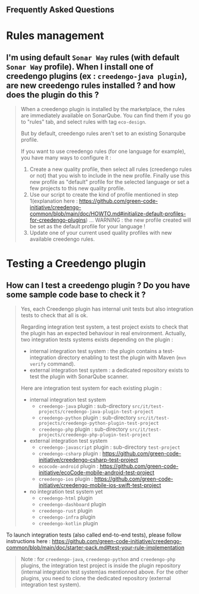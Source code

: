 Frequently Asked Questions
---

# Rules management

## I'm using default `Sonar Way` rules (with default `Sonar Way` profile). When I install one of creedengo plugins (ex : `creedengo-java plugin`), are new creedengo rules installed ? and how does the plugin do this ?

> When a creedengo plugin is installed by the marketplace, the rules are immediately available on SonarQube. You can find them if you go to "rules" tab, and select rules with tag `eco-design`. 
> 
> But by default, creedengo rules aren't set to an existing Sonarqube profile.
> 
> If you want to use creedengo rules (for one language for example), you have many ways to configure it :
> 1. Create a new quality profile, then select all rules (creedengo rules or not) that you wish to include in the new profile. Finally use this new profile as "default" profile for the selected language or set a few projects to this new quality profile.
> 2. Use our script to create the kind of profile mentioned in step 1(explanation here : https://github.com/green-code-initiative/creedengo-common/blob/main/doc/HOWTO.md#initialize-default-profiles-for-creedengo-plugins) ... WARNING : the new profile created will be set as the default profile for your language !
> 3. Update one of your current used quality profiles with new available creedengo rules.

# Testing a Creedengo plugin

## How can I test a creedengo plugin ? Do you have some sample code base to check it ?

> Yes, each Creedengo plugin has internal unit tests but also integration tests to check that all is ok.
> 
> Regarding integration test system, a test project exists to check that the plugin has an expected behaviour in real environment.
> Actually, two integration tests systems exists depending on the plugin :
> - internal integration test system : the plugin contains a test-integration directory enabling to test the plugin with Maven (`mvn verify` command).
> - external integration test system : a dedicated repository exists to test the plugin with SonarQube scanner.
>
> Here are integration test system for each existing plugin : 
> - internal integration test system
>   - `creedengo-java` plugin : sub-directory `src/it/test-projects/creedengo-java-plugin-test-project`
>   - `creedengo-python` plugin : sub-directory `src/it/test-projects/creedengo-python-plugin-test-project`
>   - `creedengo-php` plugin : sub-directory `src/it/test-projects/creedengo-php-plugin-test-project`
> - external integration test system
>   - `creedengo-javascript` plugin : sub-directory `test-project`
>   - `creedengo-csharp` plugin : https://github.com/green-code-initiative/creedengo-csharp-test-project
>   - `ecocode-android` plugin : https://github.com/green-code-initiative/ecoCode-mobile-android-test-project
>   - `creedengo-ios` plugin : https://github.com/green-code-initiative/creedengo-mobile-ios-swift-test-project
> - no integration test system yet
>   - `creedengo-html` plugin
>   - `creedengo-dashboard` plugin
>   - `creedengo-rust` plugin
>   - `creedengo-infra` plugin
>   - `creedengo-kotlin` plugin

To launch integration tests (also called end-to-end tests), please follow instructions here : https://github.com/green-code-initiative/creedengo-common/blob/main/doc/starter-pack.md#test-your-rule-implementation
> Note : for `creedengo-java`, `creedengo-python` and `creedengo-php` plugins, the integration test project is inside the plugin repository (internal integration test system)as mentionned above. For the other plugins, you need to clone the dedicated repository (external integration test system).
